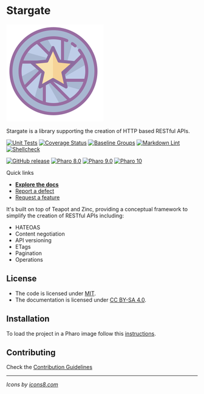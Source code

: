 # Stargate

![Logo](assets/logo.svg)

Stargate is a library supporting the creation of HTTP based RESTful APIs.

[![Unit Tests](https://github.com/ba-st/Stargate/actions/workflows/unit-tests.yml/badge.svg)](https://github.com/ba-st/Stargate/actions/workflows/unit-tests.yml)
[![Coverage Status](https://codecov.io/github/ba-st/Stargate/coverage.svg?branch=release-candidate)](https://codecov.io/gh/ba-st/Stargate/branch/release-candidate)
[![Baseline Groups](https://github.com/ba-st/Stargate/actions/workflows/loading-groups.yml/badge.svg)](https://github.com/ba-st/Stargate/actions/workflows/loading-groups.yml)
[![Markdown Lint](https://github.com/ba-st/Stargate/actions/workflows/markdown-lint.yml/badge.svg)](https://github.com/ba-st/Stargate/actions/workflows/markdown-lint.yml)
[![Shellcheck](https://github.com/ba-st/Stargate/actions/workflows/shellcheck.yml/badge.svg)](https://github.com/ba-st/Stargate/actions/workflows/shellcheck.yml)

[![GitHub release](https://img.shields.io/github/release/ba-st/Stargate.svg)](https://github.com/ba-st/Stargate/releases/latest)
[![Pharo 8.0](https://img.shields.io/badge/Pharo-8.0-informational)](https://pharo.org)
[![Pharo 9.0](https://img.shields.io/badge/Pharo-9.0-informational)](https://pharo.org)
[![Pharo 10](https://img.shields.io/badge/Pharo-10-informational)](https://pharo.org)

Quick links

- [**Explore the docs**](docs/README.md)
- [Report a defect](https://github.com/ba-st/Stargate/issues/new?labels=Type%3A+Defect)
- [Request a feature](https://github.com/ba-st/Stargate/issues/new?labels=Type%3A+Feature)

It's built on top of Teapot and Zinc, providing a conceptual framework to
simplify the creation of RESTful APIs including:

- HATEOAS
- Content negotiation
- API versioning
- ETags
- Pagination
- Operations

## License

- The code is licensed under [MIT](LICENSE).
- The documentation is licensed under [CC BY-SA 4.0](http://creativecommons.org/licenses/by-sa/4.0/).

## Installation

To load the project in a Pharo image follow this [instructions](docs/how-to/how-to-load-in-pharo.md).

## Contributing

Check the [Contribution Guidelines](CONTRIBUTING.md)

---
*Icons by [icons8.com](https://icons8.com)*
